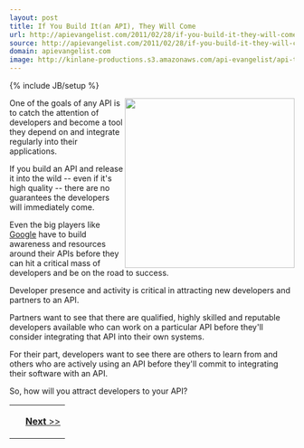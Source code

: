 ```yaml
---
layout: post
title: If You Build It(an API), They Will Come
url: http://apievangelist.com/2011/02/28/if-you-build-it-they-will-come/
source: http://apievangelist.com/2011/02/28/if-you-build-it-they-will-come/
domain: apievangelist.com
image: http://kinlane-productions.s3.amazonaws.com/api-evangelist/api-tag-cloud.jpg
---
```

{% include JB/setup %}<p><img src="http://kinlane-productions.s3.amazonaws.com/api-evangelist/api-tag-cloud.jpg" alt="" width="300" align="right" />One of the goals of any API is to catch the attention of developers and become a tool they depend on and integrate regularly into their applications.<p></p>
If you build an API and release it into the wild -- even if it's high quality -- there are no guarantees the developers will immediately come.<p></p>
Even the big players like <a href="http://www.kinlane.com/category/google/">Google</a> have to build awareness and resources around their APIs before they can hit a critical mass of developers and be on the road to success.<p></p>
Developer presence and activity is critical in attracting new developers and partners to an API.<p></p>
Partners want to see that there are qualified, highly skilled and reputable developers available who can work on a particular API before they'll consider integrating that API into their own systems.<p></p>
For their part, developers want to see there are others to learn from and others who are actively using an API before they'll commit to integrating their software with an API.<p></p>
So, how will you attract developers to your API?
<table cellspacing="5" cellpadding="5" width="100%">
<tbody>
<tr>
<td>
<p style="text-align: right;">&nbsp;
</td>
<td>
<p style="text-align: right;"><a title="Provide High Quality, Professional API Developers with Elance" href="http://www.kinlane.com/2011/02/provide-high-quality-professional-api-developers-with-elance/"><strong>Next</strong> &gt;&gt;</a>
</td>
</tr>
</tbody>
</table>
</p>
